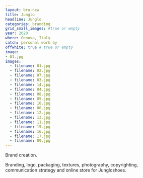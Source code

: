 ```yaml
---
layout: bra-new
title: Junglo
headline: Junglo
categories: branding
grid_small_images: #true or empty
year: 2020
where: Genova, Italy
catch: personal work by
offwhite: true # true or empty
image:
- 01.jpg
images:
  - filename: 01.jpg
  - filename: 02.jpg
  - filename: 07.jpg
  - filename: 03.jpg
  - filename: 14.jpg
  - filename: 04.jpg
  - filename: 08.jpg
  - filename: 05.jpg
  - filename: 10.jpg
  - filename: 06.jpg
  - filename: 12.jpg
  - filename: 13.jpg
  - filename: 11.jpg
  - filename: 15.jpg
  - filename: 16.jpg
  - filename: 17.jpg
  - filename: 09.jpg
---
```


Brand creation.

Branding, logo, packaging, textures, photography, copyrighting, communication strategy and online store for Jungloshoes.
